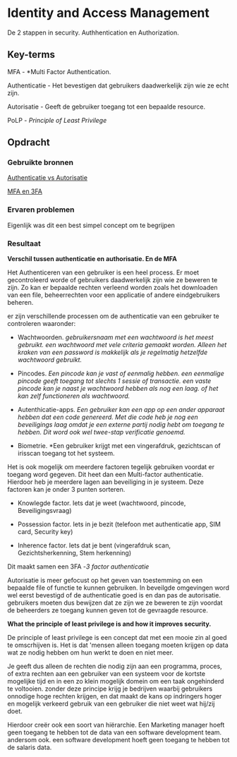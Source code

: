 # Identity and Access Management
De 2 stappen in security. Authhentication en Authorization. 


## Key-terms
MFA - *Multi Factor Authentication.

Authenticatie - Het bevestigen dat gebruikers daadwerkelijk zijn wie ze echt zijn.

Autorisatie - Geeft de gebruiker toegang tot een bepaalde resource.

PoLP - *Principle of Least Privilege*

## Opdracht
### Gebruikte bronnen
[Authenticatie vs Autorisatie](https://www.okta.com/nl/identity-101/authentication-vs-authorization/#:~:text=Wat%20is%20authenticatie%20en%20wat,gebruikers%20toegang%20tot%20een%20resource.)

[MFA en 3FA](https://rublon.com/blog/what-is-3fa-three-factor-authentication/#:~:text=Three%2DFactor%20Authentication%20(3FA),have%2C%20and%20something%20you%20are.)

### Ervaren problemen
Eigenlijk was dit een best simpel concept om te begrijpen 
### Resultaat
**Verschil tussen authenticatie en authorisatie. En de MFA**

Het Authenticeren van een gebruiker is een heel process. Er moet gecontroleerd worde of gebruikers daadwerkelijk zijn wie ze beweren te zijn. Zo kan er bepaalde rechten verleend worden zoals het downloaden van een file, beheerrechten voor een applicatie of andere eindgebruikers beheren.

 er zijn verschillende processen om de authenticatie van een gebruiker te controleren waaronder:

- Wachtwoorden. *gebruikersnaam met een wachtwoord is het meest gebruikt. een wachtwoord met vele criteria gemaakt worden. Alleen het kraken van een password is makkelijk als je regelmatig hetzelfde wachtwoord gebruikt.*

- Pincodes. *Een pincode kan je vast of eenmalig hebben. een eenmalige pincode geeft toegang tot slechts 1 sessie of transactie. een vaste pincode kan je naast je wachtwoord hebben als nog een laag. of het kan zelf functioneren als wachtwoord.*

- Autenthicatie-apps. *Een gebruiker kan een app op een ander apparaat hebben dat een code genereerd. Met die code heb je nog een beveiligings laag omdat je een externe partij nodig hebt om toegang te hebben. Dit word ook wel twee-stap verificatie genoemd.*

- Biometrie. *Een gebruiker krijgt met een vingerafdruk, gezichtscan of irisscan toegang tot het systeem.

Het is ook mogelijk om meerdere factoren tegelijk gebruiken voordat er toegang word gegeven. Dit heet dan een Multi-factor authenticatie. Hierdoor heb je meerdere lagen aan beveiliging in je systeem. Deze factoren kan je onder 3 punten sorteren.
 - Knowlegde factor. Iets dat je weet (wachtwoord, pincode, Beveiligingsvraag)

 - Possession factor. Iets in je bezit (telefoon met authenticatie app, SIM card, Security key)

- Inherence factor. Iets dat je bent (vingerafdruk scan, Gezichtsherkenning, Stem herkenning)

Dit maakt samen een 3FA -*3 factor authenticatie*

Autorisatie is meer gefocust op het geven van toestemming on een bepaalde file of functie te kunnen gebruiken. In beveilgde omgevingen word wel eerst bevestigd of de authenticatie goed is en dan pas de autorisatie. gebruikers moeten dus bewijzen dat ze zijn we ze beweren te zijn voordat de beheerders ze toegang kunnen geven tot de gevraagde resource.

**What the principle of least privilege is and how it improves security.**

De principle of least privilege is een concept dat met een mooie zin al goed te omscrhijven is. Het is dat 'mensen alleen toegang moeten krijgen op data wat ze nodig hebben om hun werkt te doen en niet meer. 

Je geeft dus alleen de rechten die nodig zijn aan een programma, proces, of extra rechten aan een gebruiker van een systeem voor de kortste mogelijke tijd en in een zo klein mogelijk domein om een taak ongehinderd te voltooien. zonder deze principe krijg je bedrijven waarbij gebruikers onnodige hoge rechten krijgen, en dat maakt de kans op indringers hoger en mogelijk verkeerd gebruik van een gebruiker die niet weet wat hij/zij doet. 

Hierdoor creër ook een soort van hiërarchie. Een Marketing manager hoeft geen toegang te hebben tot de data van een software development team. andersom ook. een software development hoeft geen toegang te hebben tot de salaris data.

